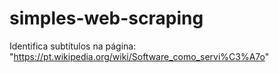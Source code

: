 # simples-web-scraping
Identifica subtítulos na página: "https://pt.wikipedia.org/wiki/Software_como_servi%C3%A7o"
